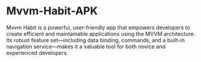 # Mvvm-Habit-APK
Mvvm Habit is a powerful, user-friendly app that empowers developers to create efficient and maintainable applications using the MVVM architecture. Its robust feature set—including data binding, commands, and a built-in navigation service—makes it a valuable tool for both novice and experienced developers.
